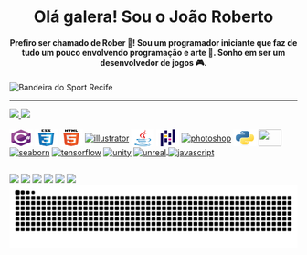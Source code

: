 <h1 align="center">Olá galera! Sou o João Roberto</h1>
<h4 align="center">Prefiro ser chamado de Rober 🙂! Sou um programador iniciante que faz de tudo um pouco envolvendo programação e arte 🎨. Sonho em ser um desenvolvedor de jogos 🎮.</h4>

<div>
  <img align="center" width="500" src="https://cdna.artstation.com/p/assets/images/images/073/566/156/original/rober-araujo-trindade-sportrecife1.gif?1709944839" alt="Bandeira do Sport Recife"/> 
</div>

----

<div>
  <a href="https://github.com/rober122pst">
  <img height="190em" src="https://github-readme-stats.vercel.app/api?username=rober122pst&show_icons=true&theme=radical&title_color=0&icon_color=0&bg_color=0c131c"/>
  <img height="160em" src="https://github-readme-stats.vercel.app/api/top-langs/?username=rober122pst&layout=compact&bg_color=0c131c"/>
</div>

<div style="display: inline_block"><br>
  <a href="https://www.blender.org/" target="_blank" rel="noreferrer"> 
  <a href="https://www.w3schools.com/cs/" target="_blank" rel="noreferrer"> <img align="center" src="https://raw.githubusercontent.com/devicons/devicon/master/icons/csharp/csharp-original.svg" alt="csharp" width="40" height="30"/></a> 
  <a href="https://www.w3schools.com/css/" target="_blank" rel="noreferrer"> <img align="center" src="https://raw.githubusercontent.com/devicons/devicon/master/icons/css3/css3-original-wordmark.svg" alt="css3" width="40" height="30"/></a> 
  <a href="https://www.w3.org/html/" target="_blank" rel="noreferrer"> <img align="center" src="https://raw.githubusercontent.com/devicons/devicon/master/icons/html5/html5-original-wordmark.svg" alt="html5" width="40" height="30"/></a> 
  <a href="https://www.adobe.com/in/products/illustrator.html" target="_blank" rel="noreferrer"> <img align="center" src="https://cdn.jsdelivr.net/gh/devicons/devicon@latest/icons/illustrator/illustrator-plain.svg" alt="illustrator" width="40" height="30"/></a> 
  <a href="https://www.java.com" target="_blank" rel="noreferrer"> <img align="center" src="https://raw.githubusercontent.com/devicons/devicon/master/icons/java/java-original.svg" alt="java" width="40" height="30"/></a> 
  <a href="https://pandas.pydata.org/" target="_blank" rel="noreferrer"> <img align="center" src="https://raw.githubusercontent.com/devicons/devicon/2ae2a900d2f041da66e950e4d48052658d850630/icons/pandas/pandas-original.svg" alt="pandas" width="40" height="30"/></a> 
  <a href="https://www.photoshop.com/en" target="_blank" rel="noreferrer"> <img align="center" src="https://cdn.jsdelivr.net/gh/devicons/devicon@latest/icons/photoshop/photoshop-original.svg" alt="photoshop" width="40" height="30"/></a> 
  <a href="https://www.python.org" target="_blank" rel="noreferrer"> <img align="center" src="https://raw.githubusercontent.com/devicons/devicon/master/icons/python/python-original.svg" alt="python" width="40" height="30"/></a> 
  <a href="https://pytorch.org/" target="_blank" rel="noreferrer"> <img align="center" src="https://cdn.jsdelivr.net/gh/devicons/devicon@latest/icons/pytorch/pytorch-original.svg" width="40" height="30"/></a> 
  <a href="https://seaborn.pydata.org/" target="_blank" rel="noreferrer"> <img align="center" src="https://seaborn.pydata.org/_images/logo-mark-lightbg.svg" alt="seaborn" width="40" height="30"/></a> 
  <a href="https://www.tensorflow.org" target="_blank" rel="noreferrer"> <img align="center" src="https://cdn.jsdelivr.net/gh/devicons/devicon@latest/icons/tensorflow/tensorflow-original.svg" alt="tensorflow" width="40" height="30"/></a> 
  <a href="https://unity.com/" target="_blank" rel="noreferrer"> <img align="center" src="https://cdn.jsdelivr.net/gh/devicons/devicon@latest/icons/unity/unity-original.svg" alt="unity" width="40" height="30"/></a> 
  <a href="https://unrealengine.com/" target="_blank" rel="noreferrer"> <img align="center" src="https://cdn.jsdelivr.net/gh/devicons/devicon@latest/icons/unrealengine/unrealengine-original.svg" alt="unreal" width="40" height="30"/> 
  <a href="https://www.w3schools.com/js/" target="_blank" rel="noreferrer"> <img align="center" src="https://cdn.jsdelivr.net/gh/devicons/devicon@latest/icons/javascript/javascript-original.svg" alt="javascript" width="40" height="30"/></a>
</div>

##

<div> 
  <a href="https://instagram.com/rober122.87" target="_blank"><img src="https://img.shields.io/badge/-Instagram-%23E4405F?style=for-the-badge&logo=instagram&logoColor=white" target="_blank"></a>
  <a href="https://discord.gg/PFdt8kY6" target="_blank"><img src="https://img.shields.io/badge/Discord-7289DA?style=for-the-badge&logo=discord&logoColor=white" target="_blank"></a> 
  <a href = "mailto:jrobertinhor.9@gmail.com"><img src="https://img.shields.io/badge/-Gmail-%23333?style=for-the-badge&logo=gmail&logoColor=white" target="_blank"></a>
  <a href="https://www.linkedin.com/" target="_blank"><img src="https://img.shields.io/badge/-LinkedIn-%230077B5?style=for-the-badge&logo=linkedin&logoColor=white" target="_blank"></a> 
  <a href="https://wa.me/5581983332632" target="_blank"><img src=	"https://img.shields.io/badge/WhatsApp-25D366?style=for-the-badge&logo=whatsapp&logoColor=white" target="_blank"></a>
  <a href="https://steamcommunity.com/id/Rober122/" target="_blank"><img src=	"https://img.shields.io/badge/Steam-000000?style=for-the-badge&logo=steam&logoColor=whitee" target="_blank"></a> 
</div>

<picture>
  <source media="(prefers-color-scheme: dark)" srcset="https://raw.githubusercontent.com/rober122pst/rober122pst/output/github-contribution-grid-snake-dark.svg">
  <source media="(prefers-color-scheme: light)" srcset="https://raw.githubusercontent.com/rober122pst/rober122pst/output/github-contribution-grid-snake.svg">
  <img alt="github contribution grid snake animation" src="https://raw.githubusercontent.com/rober122pst/rober122pst/output/github-contribution-grid-snake.svg">
</picture>

